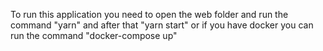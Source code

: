 To run this application you need to open the web folder and run the command "yarn" and after that "yarn start" or if you have docker you can run the command "docker-compose up"